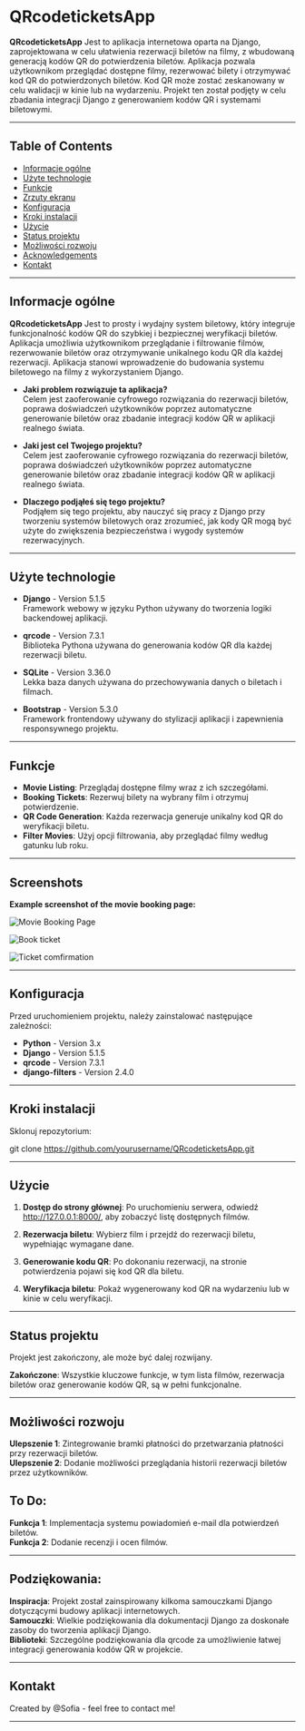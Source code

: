 # QRcodeticketsApp

**QRcodeticketsApp** Jest to aplikacja internetowa oparta na Django, zaprojektowana w celu ułatwienia rezerwacji biletów na filmy, z wbudowaną generacją kodów QR do potwierdzenia biletów. Aplikacja pozwala użytkownikom przeglądać dostępne filmy, rezerwować bilety i otrzymywać kod QR do potwierdzonych biletów. Kod QR może zostać zeskanowany w celu walidacji w kinie lub na wydarzeniu. Projekt ten został podjęty w celu zbadania integracji Django z generowaniem kodów QR i systemami biletowymi.

---

## Table of Contents
- [Informacje ogólne](#general-information)
- [Użyte technologie](#technologies-used)
- [Funkcje](#features)
- [Zrzuty ekranu](#screenshots)
- [Konfiguracja](#setup)
- [Kroki instalacji](#installation-setup)
- [Użycie](#usage)
- [Status projektu](#project-status)
- [Możliwości rozwoju](#room-for-improvement)
- [Acknowledgements](#acknowledgements)
- [Kontakt](#contact)
  
---

## Informacje ogólne

**QRcodeticketsApp** Jest to prosty i wydajny system biletowy, który integruje funkcjonalność kodów QR do szybkiej i bezpiecznej weryfikacji biletów. Aplikacja umożliwia użytkownikom przeglądanie i filtrowanie filmów, rezerwowanie biletów oraz otrzymywanie unikalnego kodu QR dla każdej rezerwacji. Aplikacja stanowi wprowadzenie do budowania systemu biletowego na filmy z wykorzystaniem Django.

- **Jaki problem rozwiązuje ta aplikacja?**  
  Celem jest zaoferowanie cyfrowego rozwiązania do rezerwacji biletów, poprawa doświadczeń użytkowników poprzez automatyczne generowanie biletów oraz zbadanie integracji kodów QR w aplikacji realnego świata.

- **Jaki jest cel Twojego projektu?**  
  Celem jest zaoferowanie cyfrowego rozwiązania do rezerwacji biletów, poprawa doświadczeń użytkowników poprzez automatyczne generowanie biletów oraz zbadanie integracji kodów QR w aplikacji realnego świata.

- **Dlaczego podjąłeś się tego projektu?**  
  Podjąłem się tego projektu, aby nauczyć się pracy z Django przy tworzeniu systemów biletowych oraz zrozumieć, jak kody QR mogą być użyte do zwiększenia bezpieczeństwa i wygody systemów rezerwacyjnych.

---

## Użyte technologie

- **Django** - Version 5.1.5  
  Framework webowy w języku Python używany do tworzenia logiki backendowej aplikacji.
  
- **qrcode** - Version 7.3.1  
  Biblioteka Pythona używana do generowania kodów QR dla każdej rezerwacji biletu.

- **SQLite** - Version 3.36.0  
  Lekka baza danych używana do przechowywania danych o biletach i filmach.

- **Bootstrap** - Version 5.3.0  
  Framework frontendowy używany do stylizacji aplikacji i zapewnienia responsywnego projektu.

---

## Funkcje

- **Movie Listing**: Przeglądaj dostępne filmy wraz z ich szczegółami.
- **Booking Tickets**: Rezerwuj bilety na wybrany film i otrzymuj potwierdzenie.
- **QR Code Generation**: Każda rezerwacja generuje unikalny kod QR do weryfikacji biletu.
- **Filter Movies**: Użyj opcji filtrowania, aby przeglądać filmy według gatunku lub roku.

---

## Screenshots

**Example screenshot of the movie booking page:**

![Movie Booking Page](https://github.com/user-attachments/assets/153512f8-3044-4632-aed7-4da5e9354b19)

![Book ticket](https://github.com/user-attachments/assets/6944a088-a4e4-43d7-ab76-98b6ecebdc78)

![Ticket comfirmation](https://github.com/user-attachments/assets/c0df675a-4719-47f8-a38d-372eb9af1844)

---

## Konfiguracja

Przed uruchomieniem projektu, należy zainstalować następujące zależności:

- **Python** - Version 3.x  
- **Django** - Version 5.1.5
- **qrcode** - Version 7.3.1
- **django-filters** - Version 2.4.0

---

## Kroki instalacji

Sklonuj repozytorium:

git clone https://github.com/yourusername/QRcodeticketsApp.git

---

## Użycie

1. **Dostęp do strony głównej**: Po uruchomieniu serwera, odwiedź http://127.0.0.1:8000/, aby zobaczyć listę dostępnych filmów.

2. **Rezerwacja biletu**: Wybierz film i przejdź do rezerwacji biletu, wypełniając wymagane dane.

3. **Generowanie kodu QR**: Po dokonaniu rezerwacji, na stronie potwierdzenia pojawi się kod QR dla biletu.

4. **Weryfikacja biletu**: Pokaż wygenerowany kod QR na wydarzeniu lub w kinie w celu weryfikacji.

---

## Status projektu

Projekt jest zakończony, ale może być dalej rozwijany.

**Zakończone**: Wszystkie kluczowe funkcje, w tym lista filmów, rezerwacja biletów oraz generowanie kodów QR, są w pełni funkcjonalne.

---

## Możliwości rozwoju

**Ulepszenie 1**: Zintegrowanie bramki płatności do przetwarzania płatności przy rezerwacji biletów.  
**Ulepszenie 2**: Dodanie możliwości przeglądania historii rezerwacji biletów przez użytkowników.

## To Do:

**Funkcja 1**: Implementacja systemu powiadomień e-mail dla potwierdzeń biletów.  
**Funkcja 2**: Dodanie recenzji i ocen filmów.

---

## Podziękowania:

**Inspiracja**: Projekt został zainspirowany kilkoma samouczkami Django dotyczącymi budowy aplikacji internetowych.  
**Samouczki**: Wielkie podziękowania dla dokumentacji Django za doskonałe zasoby do tworzenia aplikacji Django.  
**Biblioteki**: Szczególne podziękowania dla qrcode za umożliwienie łatwej integracji generowania kodów QR w projekcie.

---

## Kontakt

Created by @Sofia - feel free to contact me!

---
   
